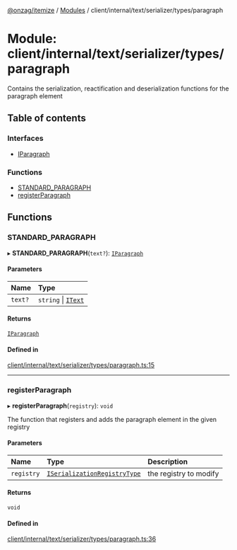 [@onzag/itemize](../README.md) / [Modules](../modules.md) / client/internal/text/serializer/types/paragraph

# Module: client/internal/text/serializer/types/paragraph

Contains the serialization, reactification and deserialization functions
for the paragraph element

## Table of contents

### Interfaces

- [IParagraph](../interfaces/client_internal_text_serializer_types_paragraph.IParagraph.md)

### Functions

- [STANDARD\_PARAGRAPH](client_internal_text_serializer_types_paragraph.md#standard_paragraph)
- [registerParagraph](client_internal_text_serializer_types_paragraph.md#registerparagraph)

## Functions

### STANDARD\_PARAGRAPH

▸ **STANDARD_PARAGRAPH**(`text?`): [`IParagraph`](../interfaces/client_internal_text_serializer_types_paragraph.IParagraph.md)

#### Parameters

| Name | Type |
| :------ | :------ |
| `text?` | `string` \| [`IText`](../interfaces/client_internal_text_serializer_types_text.IText.md) |

#### Returns

[`IParagraph`](../interfaces/client_internal_text_serializer_types_paragraph.IParagraph.md)

#### Defined in

[client/internal/text/serializer/types/paragraph.ts:15](https://github.com/onzag/itemize/blob/f2f29986/client/internal/text/serializer/types/paragraph.ts#L15)

___

### registerParagraph

▸ **registerParagraph**(`registry`): `void`

The function that registers and adds the paragraph element in the given
registry

#### Parameters

| Name | Type | Description |
| :------ | :------ | :------ |
| `registry` | [`ISerializationRegistryType`](../interfaces/client_internal_text_serializer.ISerializationRegistryType.md) | the registry to modify |

#### Returns

`void`

#### Defined in

[client/internal/text/serializer/types/paragraph.ts:36](https://github.com/onzag/itemize/blob/f2f29986/client/internal/text/serializer/types/paragraph.ts#L36)
